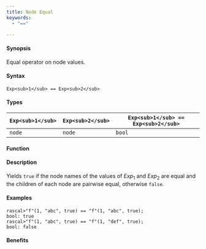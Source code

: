 ```yaml
---
title: Node Equal
keywords:
  - "=="

---
```


#### Synopsis

Equal operator on node values.

#### Syntax

`Exp<sub>1</sub> == Exp<sub>2</sub>`

#### Types

| `Exp<sub>1</sub>`  |  `Exp<sub>2</sub>` | `Exp<sub>1</sub> == Exp<sub>2</sub>`  |
| --- | --- | --- |
| `node`     |  `node`    | `bool`                |


#### Function

#### Description

Yields `true` if the node names of the values of _Exp_<sub>1</sub> and _Exp_<sub>2</sub> are equal and
the children of each node are pairwise equal, otherwise `false`.

#### Examples


```rascal-shell
rascal>"f"(1, "abc", true) == "f"(1, "abc", true);
bool: true
rascal>"f"(1, "abc", true) == "f"(1, "def", true);
bool: false
```

#### Benefits


